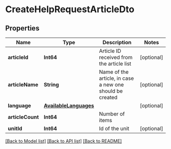 # CreateHelpRequestArticleDto

## Properties
Name | Type | Description | Notes
------------ | ------------- | ------------- | -------------
**articleId** | **Int64** | Article ID received from the article list | [optional] 
**articleName** | **String** | Name of the article, in case a new one should be created | [optional] 
**language** | [**AvailableLanguages**](AvailableLanguages.md) |  | [optional] 
**articleCount** | **Int64** | Number of items | 
**unitId** | **Int64** | Id of the unit | [optional] 

[[Back to Model list]](../README.md#documentation-for-models) [[Back to API list]](../README.md#documentation-for-api-endpoints) [[Back to README]](../README.md)


